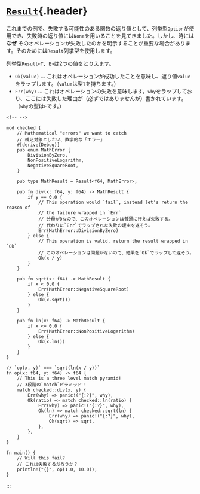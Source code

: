 # [`Result`](#result){.header}

これまでの例で、失敗する可能性のある関数の返り値として、列挙型`Option`が使用でき、失敗時の返り値には`None`を用いることを見てきました。しかし、時には
**なぜ**
そのオペレーションが失敗したのかを明示することが重要な場合があります。そのためには`Result`列挙型を使用します。

列挙型`Result<T, E>`は2つの値をとりえます。

-   `Ok(value)` \...
    これはオペレーションが成功したことを意味し、返り値`value`をラップします。（`value`は型`T`を持ちます。）
-   `Err(why)` \...
    これはオペレーションの失敗を意味します。`why`をラップしており、ここには失敗した理由が（必ずではありませんが）書かれています。（`why`の型は`E`です。）

```{=html}
<!-- -->
```
    mod checked {
        // Mathematical "errors" we want to catch
        // 補足対象としたい、数学的な「エラー」
        #[derive(Debug)]
        pub enum MathError {
            DivisionByZero,
            NonPositiveLogarithm,
            NegativeSquareRoot,
        }

        pub type MathResult = Result<f64, MathError>;

        pub fn div(x: f64, y: f64) -> MathResult {
            if y == 0.0 {
                // This operation would `fail`, instead let's return the reason of
                // the failure wrapped in `Err`
                // 分母が0なので、このオペレーションは普通に行えば失敗する。
                // 代わりに`Err`でラップされた失敗の理由を返そう。
                Err(MathError::DivisionByZero)
            } else {
                // This operation is valid, return the result wrapped in `Ok`
                // このオペレーションは問題がないので、結果を`Ok`でラップして返そう。
                Ok(x / y)
            }
        }

        pub fn sqrt(x: f64) -> MathResult {
            if x < 0.0 {
                Err(MathError::NegativeSquareRoot)
            } else {
                Ok(x.sqrt())
            }
        }

        pub fn ln(x: f64) -> MathResult {
            if x <= 0.0 {
                Err(MathError::NonPositiveLogarithm)
            } else {
                Ok(x.ln())
            }
        }
    }

    // `op(x, y)` === `sqrt(ln(x / y))`
    fn op(x: f64, y: f64) -> f64 {
        // This is a three level match pyramid!
        // 3段階の`match`ピラミッド！
        match checked::div(x, y) {
            Err(why) => panic!("{:?}", why),
            Ok(ratio) => match checked::ln(ratio) {
                Err(why) => panic!("{:?}", why),
                Ok(ln) => match checked::sqrt(ln) {
                    Err(why) => panic!("{:?}", why),
                    Ok(sqrt) => sqrt,
                },
            },
        }
    }

    fn main() {
        // Will this fail?
        // これは失敗するだろうか？
        println!("{}", op(1.0, 10.0));
    }
:::

